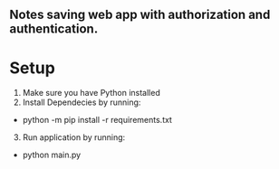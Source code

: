 ## Notes saving web app with authorization and authentication.

# Setup
1. Make sure you have Python installed
2. Install Dependecies by running:
* python -m pip install -r requirements.txt
3. Run application by running:
* python main.py
